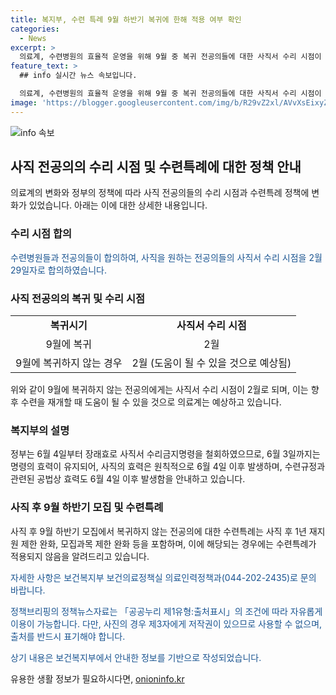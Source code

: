 ```yaml
---
title: 복지부, 수련 특례 9월 하반기 복귀에 한해 적용 여부 확인
categories:
  - News
excerpt: >
  의료계, 수련병원의 효율적 운영을 위해 9월 중 복귀 전공의들에 대한 사직서 수리 시점이 2월로 조정되었으며, 수련특례는 9월 하반기 모집 복귀자에 한해 적용된다. 복지부는 사직서 수리금지명령 철회로 관련 규정이 6월 4일부터 적용되며, 사직 후 9월 모집에서 복귀하지 않는 전공의에게는 수련특례가 적용되지 않는다고 공지했다. 문의 : 보건복지부 보건의료정책실 의료인력정책과(0442022435)
feature_text: >
  ## info 실시간 뉴스 속보입니다.

  의료계, 수련병원의 효율적 운영을 위해 9월 중 복귀 전공의들에 대한 사직서 수리 시점이 2월로 조정되었으며, 수련특례는 9월 하반기 모집 복귀자에 한해 적용된다. 복지부는 사직서 수리금지명령 철회로 관련 규정이 6월 4일부터 적용되며, 사직 후 9월 모집에서 복귀하지 않는 전공의에게는 수련특례가 적용되지 않는다고 공지했다. 문의 : 보건복지부 보건의료정책실 의료인력정책과(0442022435)
image: 'https://blogger.googleusercontent.com/img/b/R29vZ2xl/AVvXsEixyZcFfHzMRdzZMjFBmAUKJYCLCGyLL1o632UiGVXcaFdKo_bkvkuCioo0uUKlGfBVcT3P84aROyZIXSBEx3Aw5nCQ3pTgDom1WDC4m8eifvWiAmWEEVb4x6G_l8C0QH225ldMjyaFvpxGEBGNO37VmDTDMHGhJPq73UglMfDca1-0aw/s1600/blogspot.png'
---
```


<p><img src="https://blogger.googleusercontent.com/img/b/R29vZ2xl/AVvXsEixyZcFfHzMRdzZMjFBmAUKJYCLCGyLL1o632UiGVXcaFdKo_bkvkuCioo0uUKlGfBVcT3P84aROyZIXSBEx3Aw5nCQ3pTgDom1WDC4m8eifvWiAmWEEVb4x6G_l8C0QH225ldMjyaFvpxGEBGNO37VmDTDMHGhJPq73UglMfDca1-0aw/s1600/blogspot.png" alt="info 속보" /></p>

<h2 data-ke-size="size26">사직 전공의의 수리 시점 및 수련특례에 대한 정책 안내</h2>

<p data-ke-size="size16">의료계의 변화와 정부의 정책에 따라 사직 전공의들의 수리 시점과 수련특례 정책에 변화가 있었습니다. 아래는 이에 대한 상세한 내용입니다.</p>

<h3><b>수리 시점 합의</b></h3>

<p data-ke-size="size16"><span style="color: #1a5490;">수련병원들과 전공의들이 합의하여, 사직을 원하는 전공의들의 사직서 수리 시점을 2월 29일자로 합의하였습니다.</span></p>

<h3><b>사직 전공의의 복귀 및 수리 시점</b></h3>

<table>
  <tr>
    <td style="text-align: center; height: 17px;"><b>복귀시기</b></td>
    <td style="text-align: center; height: 17px;"><b>사직서 수리 시점</b></td>
  </tr>
  <tr>
    <td style="text-align: center; height: 17px;">9월에 복귀</td>
    <td style="text-align: center; height: 17px;">2월</td>
  </tr>
  <tr>
    <td style="text-align: center; height: 17px;">9월에 복귀하지 않는 경우</td>
    <td style="text-align: center; height: 17px;">2월 (도움이 될 수 있을 것으로 예상됨)</td>
  </tr>
</table>

<p data-ke-size="size16">위와 같이 9월에 복귀하지 않는 전공의에게는 사직서 수리 시점이 2월로 되며, 이는 향후 수련을 재개할 때 도움이 될 수 있을 것으로 의료계는 예상하고 있습니다.</p>

<h3><b>복지부의 설명</b></h3>

<p data-ke-size="size16">정부는 6월 4일부터 장래효로 사직서 수리금지명령을 철회하였으므로, 6월 3일까지는 명령의 효력이 유지되어, 사직의 효력은 원칙적으로 6월 4일 이후 발생하며, 수련규정과 관련된 공법상 효력도 6월 4일 이후 발생함을 안내하고 있습니다.</p>

<h3><b>사직 후 9월 하반기 모집 및 수련특례</b></h3>

<p data-ke-size="size16">사직 후 9월 하반기 모집에서 복귀하지 않는 전공의에 대한 수련특례는 사직 후 1년 재지원 제한 완화, 모집과목 제한 완화 등을 포함하며, 이에 해당되는 경우에는 수련특례가 적용되지 않음을 알려드리고 있습니다.</p>

<p data-ke-size="size16"><span style="color: #1a5490;">자세한 사항은 보건복지부 보건의료정책실 의료인력정책과(044-202-2435)로 문의 바랍니다.</span></p>

<p data-ke-size="size16"><span style="color: #1a5490;">정책브리핑의 정책뉴스자료는 「공공누리 제1유형:출처표시」의 조건에 따라 자유롭게 이용이 가능합니다. 다만, 사진의 경우 제3자에게 저작권이 있으므로 사용할 수 없으며, 출처를 반드시 표기해야 합니다.</span></p>

<p data-ke-size="size16"><span style="color: #1a5490;">상기 내용은 보건복지부에서 안내한 정보를 기반으로 작성되었습니다.</span></p>
유용한 생활 정보가 필요하시다면, <a href="https://onioninfo.kr" rel="dofollow">onioninfo.kr</a>


